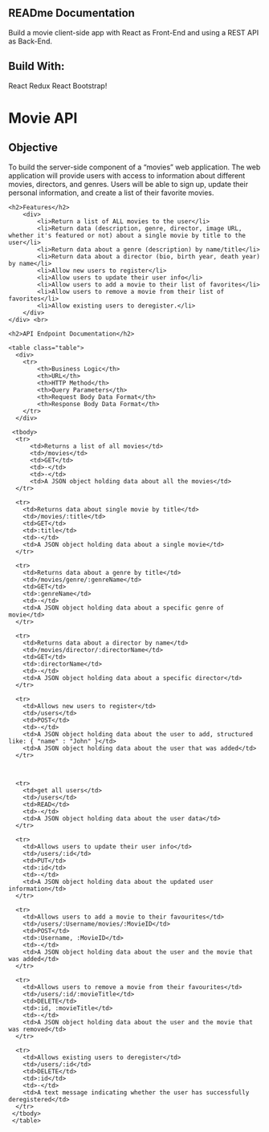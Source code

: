 <!DOCTYPE html>
<html lang="en">

<head>
  <meta charset="utf-8">
  <meta name="viewport" content="width=device-width, initial-scale=1">
  <title>Documentation</title>
  <link rel="icon" type="image/png" href=" img/film.png" />
  <link rel="stylesheet" href="css/styles.css">
  <link rel="stylesheet" type="text/css"
    href="https://cdnjs.cloudflare.com/ajax/libs/normalize/8.0.0/normalize.min.css">
  <link rel="stylesheet" href="https://cdn.jsdelivr.net/npm/bootstrap@4.3.1/dist/css/bootstrap.min.css"
    integrity="sha384-ggOyR0iXCbMQv3Xipma34MD+dH/1fQ784/j6cY/iJTQUOhcWr7x9JvoRxT2MZw1T" crossorigin="anonymous">
  <link rel="stylesheet" href="dist/css-minified.css">
</head>

<body>
  <!DOCTYPE html>
<html lang="en">
  <head>
    <meta charset="utf-8">
    <meta name="viewport" content="width=device-width, initial-scale=1"> 
    <title>MyFlix Movie App</title>
    <link rel="stylesheet" type="text/css" href="/css/styles.css">
  </head>

<body>
  <div>
  <h2>READme Documentation</h2>
        <p>
        Build a movie client-side app with React as Front-End and using a REST API as Back-End.</p>
  <h2>Build With:</h2>
  <p>
        React Redux React Bootstrap!</p>


  <h1>Movie API</h1>
    <h2>Objective</h2>
        <p>
        To build the server-side component of a “movies” web application. The web
        application will provide users with access to information about different
        movies, directors, and genres. Users will be able to sign up, update their
        personal information, and create a list of their favorite movies.</p>

    <h2>Features</h2>
        <div>
            <li>Return a list of ALL movies to the user</li>
            <li>Return data (description, genre, director, image URL, whether it's featured or not) about a single movie by title to the user</li>
            <li>Return data about a genre (description) by name/title</li>
            <li>Return data about a director (bio, birth year, death year) by name</li>
            <li>Allow new users to register</li>
            <li>Allow users to update their user info</li>
            <li>Allow users to add a movie to their list of favorites</li>
            <li>Allow users to remove a movie from their list of favorites</li>
            <li>Allow existing users to deregister.</li>
        </div>
    </div> <br>

    <h2>API Endpoint Documentation</h2>

    <table class="table">
      <div>
        <tr>
            <th>Business Logic</th>
            <th>URL</th>
            <th>HTTP Method</th>
            <th>Query Parameters</th>
            <th>Request Body Data Format</th>
            <th>Response Body Data Format</th>
        </tr>
      </div>

     <tbody>   
      <tr>
          <td>Returns a list of all movies</td>
          <td>/movies</td>
          <td>GET</td>
          <td>-</td>
          <td>-</td>
          <td>A JSON object holding data about all the movies</td>
      </tr>

      <tr>
        <td>Returns data about single movie by title</td>
        <td>/movies/:title</td>
        <td>GET</td>
        <td>:title</td>
        <td>-</td>
        <td>A JSON object holding data about a single movie</td>
      </tr>

      <tr>
        <td>Returns data about a genre by title</td>
        <td>/movies/genre/:genreName</td>
        <td>GET</td>
        <td>:genreName</td>
        <td>-</td>
        <td>A JSON object holding data about a specific genre of movie</td>
      </tr>

      <tr>
        <td>Returns data about a director by name</td>
        <td>/movies/director/:directorName</td>
        <td>GET</td>
        <td>:directorName</td>
        <td>-</td>
        <td>A JSON object holding data about a specific director</td>
      </tr>

      <tr>
        <td>Allows new users to register</td>
        <td>/users</td>
        <td>POST</td>
        <td>-</td>
        <td>A JSON object holding data about the user to add, structured like: { "name" : "John" }</td>
        <td>A JSON object holding data about the user that was added</td>
      </tr>

      

      <tr>
        <td>get all users</td>
        <td>/users</td>
        <td>READ</td>
        <td>-</td>
        <td>A JSON object holding data about the user data</td>
      </tr>

      <tr>
        <td>Allows users to update their user info</td>
        <td>/users/:id</td>
        <td>PUT</td>
        <td>:id</td>
        <td>-</td>
        <td>A JSON object holding data about the updated user information</td>
      </tr>

      <tr>
        <td>Allows users to add a movie to their favourites</td>
        <td>/users/:Username/movies/:MovieID</td>
        <td>POST</td>
        <td>:Username, :MovieID</td>
        <td>-</td>
        <td>A JSON object holding data about the user and the movie that was added</td>
      </tr>

      <tr>
        <td>Allows users to remove a movie from their favourites</td>
        <td>/users/:id/:movieTitle</td>
        <td>DELETE</td>
        <td>:id, :movieTitle</td>
        <td>-</td>
        <td>A JSON object holding data about the user and the movie that was removed</td>
      </tr>

      <tr>
        <td>Allows existing users to deregister</td>
        <td>/users/:id</td>
        <td>DELETE</td>
        <td>:id</td>
        <td>-</td>
        <td>A text message indicating whether the user has successfully deregistered</td>
      </tr>
     </tbody>
     </table>
</body>
</html>


  

  <script src="https://code.jquery.com/jquery-3.3.1.min.js"
    integrity="sha256-FgpCb/KJQlLNfOu91ta32o/NMZxltwRo8QtmkMRdAu8=" crossorigin="anonymous"></script>
  <script src="https://cdn.jsdelivr.net/npm/popper.js@1.14.7/dist/umd/popper.min.js"
    integrity="sha384-UO2eT0CpHqdSJQ6hJty5KVphtPhzWj9WO1clHTMGa3JDZwrnQq4sF86dIHNDz0W1"
    crossorigin="anonymous"></script>
  <script src="https://cdn.jsdelivr.net/npm/bootstrap@4.3.1/dist/js/bootstrap.min.js"
    integrity="sha384-JjSmVgyd0p3pXB1rRibZUAYoIIy6OrQ6VrjIEaFf/nJGzIxFDsf4x0xIM+B07jRM"
    crossorigin="anonymous"></script>
  <script src="./dist/min.js"></script>
  <script src="scripts.min"></script>
  <script src="fetch.umd.js"></script>
  <script src="js-promise-polyfill.js"></script>
  <script src="js/scripts.js"></script>

</body>

</html>